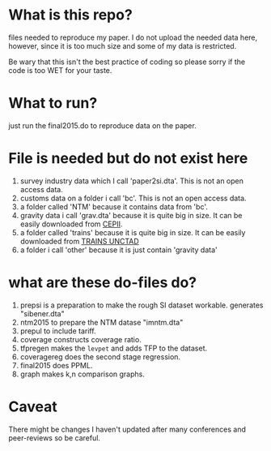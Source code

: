 # What is this repo?
 files needed to reproduce my paper. I do not upload the needed data here, however, since it is too much size and some of my data is restricted.

 Be wary that this isn't the best practice of coding so please sorry if the code is too WET for your taste.

# What to run?
 just run the final2015.do to reproduce data on the paper.

# File is needed but do not exist here
 1. survey industry data which I call 'paper2si.dta'. This is not an open access data.
 1. customs data on a folder i call 'bc'. This is not an open access data.
 1. a folder called 'NTM' because it contains data from 'bc'.
 1. gravity data i call 'grav.dta' because it is quite big in size. It can be easily downloaded from [CEPII](http://www.cepii.fr/cepii/en/bdd_modele/presentation.asp?id=8).
 1. a folder called 'trains' because it is quite big in size. It can be easily downloaded from [TRAINS UNCTAD](https://trains.unctad.org/Forms/Analysis.aspx)
 1. a folder i call 'other' because it is just contain 'gravity data'
 
# what are these do-files do?
 1. prepsi is a preparation to make the rough SI dataset workable. generates "sibener.dta"
 1. ntm2015 to prepare the NTM datase "imntm.dta"
 1. prepul to include tariff.
 1. coverage constructs coverage ratio.
 1. tfpregen makes the `levpet` and adds TFP to the dataset.
 1. coveragereg does the second stage regression.
 1. final2015 does PPML.
 1. graph makes k,n comparison graphs.

# Caveat
 There might be changes I haven't updated after many conferences and peer-reviews so be careful.